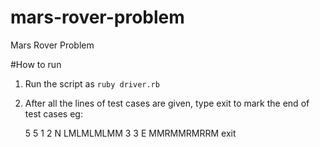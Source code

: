 # mars-rover-problem
Mars Rover Problem

#How to run
1) Run the script as
`ruby driver.rb`

2) After all the lines of test cases are given, type exit to mark the end of test cases eg:
    
    5 5
    1 2 N 
    LMLMLMLMM
    3 3 E
    MMRMMRMRRM
    exit
